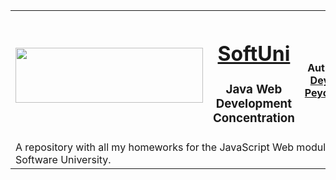
<table border="0" width="100%" cellspacing="1" cellpadding="3"  align="center">
	<tbody>
		<tr>
			<th align="center" width="38%">
				<a title="Software University" href="https://softuni.bg/" target="_blank">
					<img style="text-align: center;" src="http://www.nakov.com/wp-content/uploads/2012/03/Software-University-logo-horizontal.png" width="300" height="88" alt="" />
				</a>
			</th>
			<th align="center" width="27%">
				<h1><a href="https://softuni.bg/">SoftUni</a></h1>
				<h3>Java Web<br>Development<br>Concentration</h3>
			</th>
			<th align="center" width="35%">
				<p>
					<a title="GitHub Deyan Peychev" href="https://github.com/deyanpeychev00" target="">
						<img style="text-align:center;" src="https://avatars0.githubusercontent.com/u/25770665?s=200&v=4" alt="" />
					</a>
				</p>
				<!-- for LinkedIn <img src="" alt="LinkedIn" /> -->
				<p>Author: 
					<strong>
						<a title="GitHub Deyan Peychev" href="https://github.com/deyanpeychev00" target="">Deyan Peychev</a>
					</strong>
				</p>
			</th>
		</tr>
		<tr>
			<td colspan="3">
				<div>A repository with all my homeworks for the JavaScript Web module at Software University.</div>
			</td>
		</tr>
	</tbody>
</table>